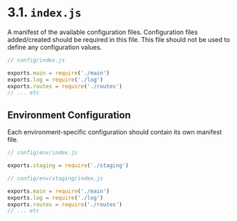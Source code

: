# 3.1. `index.js`

A manifest of the available configuration files. Configuration files added/created should be required in this file. This file should not be used to define any configuration values.

```js
// config/index.js

exports.main = require('./main')
exports.log = require('./log')
exports.routes = require('./routes')
// ... etc
```

## Environment Configuration

Each environment-specific configuration should contain its own manifest file.

```js
// config/env/index.js

exports.staging = require('./staging')
```

```js
// config/env/staging/index.js

exports.main = require('./main')
exports.log = require('./log')
exports.routes = require('./routes')
// ... etc
```
